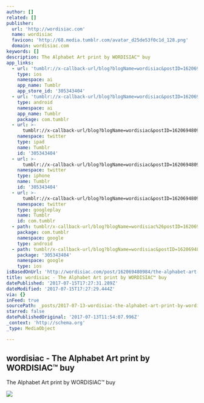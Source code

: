 ```yaml
---
author: []
related: []
publisher:
  url: 'http://wordisiac.com'
  name: wordisiac
  favicon: 'http://68.media.tumblr.com/avatar_d25de53f0c1d_128.png'
  domain: wordisiac.com
keywords: []
description: The Alphabet Art print by WORDISIAC™ buy
app_links:
  - url: 'tumblr://x-callback-url/blog?blogName=wordisiac&postID=162069480984'
    type: ios
    namespace: ai
    app_name: Tumblr
    app_store_id: '305343404'
  - url: 'tumblr://x-callback-url/blog?blogName=wordisiac&postID=162069480984'
    type: android
    namespace: ai
    app_name: Tumblr
    package: com.tumblr
  - url: >-
      tumblr://x-callback-url/blog?blogName=wordisiac&postID=162069480984&referrer=twitter-cards
    namespace: twitter
    type: ipad
    name: Tumblr
    id: '305343404'
  - url: >-
      tumblr://x-callback-url/blog?blogName=wordisiac&postID=162069480984&referrer=twitter-cards
    namespace: twitter
    type: iphone
    name: Tumblr
    id: '305343404'
  - url: >-
      tumblr://x-callback-url/blog?blogName=wordisiac&postID=162069480984&referrer=twitter-cards
    namespace: twitter
    type: googleplay
    name: Tumblr
    id: com.tumblr
  - path: tumblr/x-callback-url/blog?blogName=wordisiac%26postID=162069480984
    package: com.tumblr
    namespace: google
    type: android
  - path: tumblr/x-callback-url/blog?blogName=wordisiac&postID=162069480984
    package: '305343404'
    namespace: google
    type: ios
isBasedOnUrl: 'http://wordisiac.com/post/162069480984/the-alphabet-art-print-by-wordisiac-buy'
title: wordisiac - The Alphabet Art print by WORDISIAC™ buy
datePublished: '2017-07-15T17:27:31.289Z'
dateModified: '2017-07-15T17:27:29.444Z'
via: {}
inFeed: true
sourcePath: _posts/2017-07-13-wordisiac-the-alphabet-art-print-by-wordisiactm-buy.md
starred: false
datePublishedOriginal: '2017-07-13T11:54:07.996Z'
_context: 'http://schema.org'
_type: MediaObject

---
```

<article style=""><h1>wordisiac - The Alphabet Art print by WORDISIAC™ buy</h1><p>The Alphabet Art print by WORDISIAC™ buy</p><img src="http://68.media.tumblr.com/fa1b0bae4a5f22505e0326acfff85550/tumblr_ordwj6F5tW1wrk11jo1_1280.jpg" /></article>